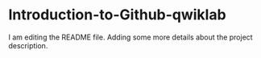 # Introduction-to-Github-qwiklab
I am editing the README file. Adding some more details about the project description.
